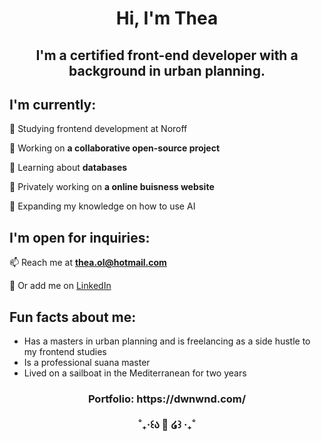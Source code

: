 <h1 align="center">Hi, I'm Thea</h1>

<h2 align="center">I'm a certified front-end developer with a background in urban planning.<br></h2>


## I'm currently:

🌱 Studying frontend development at Noroff

🌱 Working on **a collaborative open-source project**

🌱 Learning about **databases**
  
👾 Privately working on **a online buisness website**
  
🚀 Expanding my knowledge on how to use AI

## I'm open for inquiries:

📫 Reach me at **thea.ol@hotmail.com**
  
💬 Or add me on [LinkedIn](https://www.linkedin.com/in/thea-oland-b38175139/)

## Fun facts about me:
- Has a masters in urban planning and is freelancing as a side hustle to my frontend studies
- Is a professional suana master
- Lived on a sailboat in the Mediterranean for two years





<h3 align="center">Portfolio: https://dwnwnd.com/
<br><br>˚₊‧꒰ა 🎀 ໒꒱ ‧₊˚</h3>

